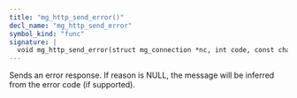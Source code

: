 ```yaml
---
title: "mg_http_send_error()"
decl_name: "mg_http_send_error"
symbol_kind: "func"
signature: |
  void mg_http_send_error(struct mg_connection *nc, int code, const char *reason);
---
```


Sends an error response. If reason is NULL, the message will be inferred
from the error code (if supported). 

